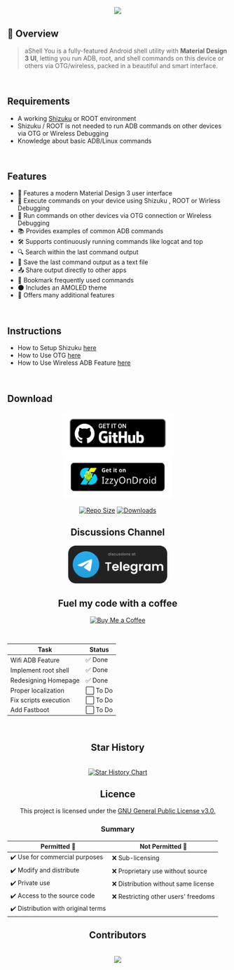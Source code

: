<p align="center">
  <img src="https://capsule-render.vercel.app/api?type=waving&height=300&color=gradient&text=aShell%20You&animation=fadeIn&desc=Just%20for%20your%20ADB%20needs&descAlign=50&descAlignY=55&fontAlignY=35" />
</p>

## 🧩 Overview

> aShell You is a fully-featured Android shell utility with **Material Design 3 UI**, letting you run ADB, root, and shell commands on this device or others via OTG/wireless, packed in a beautiful and smart interface.




</br>

## Requirements
* A working [Shizuku](https://shizuku.rikka.app/) or ROOT environment
* Shizuku / ROOT is not needed to run ADB commands on other devices via OTG or Wireless Debugging
* Knowledge about basic ADB/Linux commands


</br>

## Features
* 🎨 Features a modern Material Design 3 user interface
* 📲 Execute commands on your device using Shizuku , ROOT or Wirless Debugging
* 🔌 Run commands on other devices via OTG connection or Wireless Debugging
* 📚 Provides examples of common ADB commands
* 🛠️ Supports continuously running commands like logcat and top
* 🔍 Search within the last command output
* 📝 Save the last command output as a text file
* 📤 Share output directly to other apps
* 📑 Bookmark frequently used commands
* 🌑 Includes an AMOLED theme
* 🎉 Offers many additional features

</br>


## Instructions 
* How to Setup Shizuku [here](https://github.com/DP-Hridayan/aShellYou/blob/master/instructions/Shizuku.md)
* How to Use OTG [here](https://github.com/DP-Hridayan/aShellYou/blob/master/instructions/OTG.md)
* How to Use Wireless ADB Feature [here](https://github.com/DP-Hridayan/aShellYou/blob/master/instructions/wirelessDebugging.md)

</br>

## Download

<div align="center">
<a href="https://github.com/DP-Hridayan/aShellYou/releases/latest/"><img src="assets/github.png" width="50%" alt="Get it on GitHub" /></a>
<div align="center">
  <a href="https://apt.izzysoft.de/fdroid/index/apk/in.hridayan.ashell"><img src="assets/izzy.png" width="49%" alt="Get it on F-Droid" /></a>
</div>
<br/>

<div align="center">
  <a href="https://github.com/DP-Hridayan/aShellYou"><img alt="Repo Size" src="https://img.shields.io/github/repo-size/DP-Hridayan/aShellYou?style=for-the-badge"></a>
  <a href="https://github.com/DP-Hridayan/aShellYou/releases"><img src="https://img.shields.io/github/downloads/DP-Hridayan/aShellYou/total?color=%233DDC84&logo=android&logoColor=%23fff&style=for-the-badge" alt="Downloads"></a>
</div>



## Discussions Channel

<div align="center">
  <a href="https://t.me/aShellYou">
    <img src="assets/telegram.png" alt="Telegram Channel" width="45%%%" height="auto">
  </a>
</div>



## Fuel my code with a coffee
  <a href="https://www.buymeacoffee.com/Hridayan"><img src="https://github.com/DP-Hridayan/aShellYou/assets/157479796/d0ad79e4-a19e-4686-9f30-dc1cb1e85168" width="49%" alt="Buy Me a Coffee" /></a>

</br>

| Task                   | Status   |
|------------------------|----------|
| Wifi ADB Feature       | ✅ Done  |
| Implement root shell   | ✅ Done  |
| Redesigning Homepage   | ✅ Done  |
| Proper localization    | ⬜ To Do |
| Fix scripts execution  | ⬜ To Do |
| Add Fastboot           | ⬜ To Do |

</br>

## Star History
</br>


<a href="https://star-history.com/#DP-Hridayan/aShellYou&Date">
 <picture>
   <source media="(prefers-color-scheme: dark)" srcset="https://api.star-history.com/svg?repos=DP-Hridayan/aShellYou&type=Date&theme=dark" />
   <source media="(prefers-color-scheme: light)" srcset="https://api.star-history.com/svg?repos=DP-Hridayan/aShellYou&type=Date" />
   <img alt="Star History Chart" src="https://api.star-history.com/svg?repos=DP-Hridayan/aShellYou&type=Date" />
 </picture>
</a>



</br>

## Licence

This project is licensed under the [GNU General Public License v3.0.](LICENSE.md)

### Summary

| Permitted 🚀                         | Not Permitted 🚫                     |
|--------------------------------------|--------------------------------------|
| ✔️ Use for commercial purposes       | ❌ Sub-licensing                     |
| ✔️ Modify and distribute             | ❌ Proprietary use without source    |
| ✔️ Private use                       | ❌ Distribution without same license |
| ✔️ Access to the source code         | ❌ Restricting other users' freedoms |
| ✔️ Distribution with original terms  |                                      |



## Contributors 

</br>

<a href="https://github.com/dp-hridayan/ashellyou/graphs/contributors">
  <img src="https://contrib.rocks/image?repo=dp-hridayan/ashellyou" />
</a>
